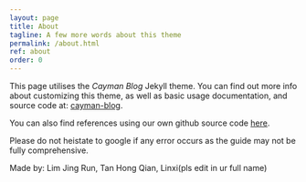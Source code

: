 ```yaml
---
layout: page
title: About
tagline: A few more words about this theme
permalink: /about.html
ref: about
order: 0
---
```

This page utilises the _Cayman Blog_ Jekyll theme. You can find out more info about customizing this theme, as well as basic usage documentation, and source code at: [cayman-blog](https://github.com/lorepirri/cayman-blog).

You can also find references using our own github source code
[here](https://github.com/DFSLimJR/DFSLimJR.github.io).

Please do not heistate to google if any error occurs as the guide may not be fully comprehensive.

Made by: Lim Jing Run, Tan Hong Qian, Linxi(pls edit in ur full name)
